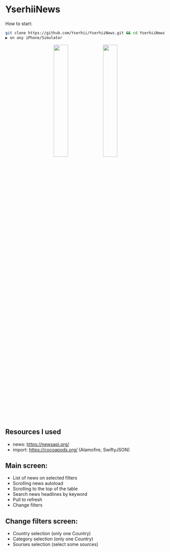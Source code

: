 # YserhiiNews

How to start:
```bash
git clone https://github.com/Yserhii/YserhiiNews.git && cd YserhiiNews && open YserhiiNews.xcodeproj
▶️ on any iPhone/Simulator
```

<div align="center">
  <img src="https://github.com/Yserhii/YserhiiNews/blob/master/Sourses/Part_1.gif" width="30%" />
  <img src="https://github.com/Yserhii/YserhiiNews/blob/master/Sourses/Part_2.gif" width="30%" />
</div>

## Resources I used
- news: https://newsapi.org/
- import: https://cocoapods.org/ (Alamofire, SwiftyJSON)

## Main screen:
- List of news on selected filters
- Scrolling news autoload
- Scrolling to the top of the table
- Search news headlines by keyword
- Pull to refresh
- Change filters

## Change filters screen:
- Country selection (only one Country)
- Category selection (only one Country)
- Sourses selection (select some sources)
